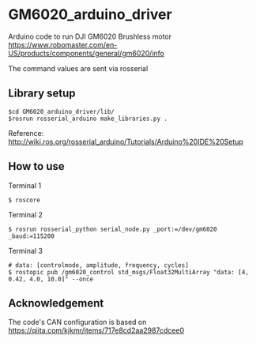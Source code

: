# GM6020_arduino_driver
Arduino code to run DJI GM6020 Brushless motor https://www.robomaster.com/en-US/products/components/general/gm6020/info

The command values are sent via rosserial

## Library setup
```
$cd GM6020_arduino_driver/lib/
$rosrun rosserial_arduino make_libraries.py .
```
Reference: http://wiki.ros.org/rosserial_arduino/Tutorials/Arduino%20IDE%20Setup

## How to use
Terminal 1
```
$ roscore
```

Terminal 2
```
$ rosrun rosserial_python serial_node.py _port:=/dev/gm6020 _baud:=115200
```

Terminal 3

```
# data: [controlmode, amplitude, frequency, cycles]
$ rostopic pub /gm6020_control std_msgs/Float32MultiArray "data: [4, 0.42, 4.0, 10.0]" --once
```

## Acknowledgement
The code's CAN configuration is based on
https://qiita.com/kjkmr/items/717e8cd2aa2987cdcee0
